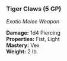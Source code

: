 ### Tiger Claws (5 GP)
*Exotic Melee Weapon*  

**Damage:** 1d4 Piercing  
**Properties:** Fist, Light  
**Mastery:** Vex  
**Weight:** 2 lb.